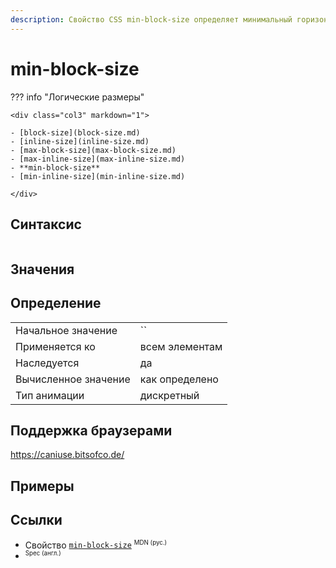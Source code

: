 ```yaml
---
description: Свойство CSS min-block-size определяет минимальный горизонтальный или вертикальный размер блока элемента в зависимости от его режима записи.
---
```

<!-- TODO: -->
# min-block-size

??? info "Логические размеры"

    <div class="col3" markdown="1">

    - [block-size](block-size.md)
    - [inline-size](inline-size.md)
    - [max-block-size](max-block-size.md)
    - [max-inline-size](max-inline-size.md)
    - **min-block-size**
    - [min-inline-size](min-inline-size.md)

    </div>

## Синтаксис

```css

```

## Значения

## Определение

|                      |                |
| -------------------- | -------------- |
| Начальное значение   | ``             |
| Применяется ко       | всем элементам |
| Наследуется          | да             |
| Вычисленное значение | как определено |
| Тип анимации         | дискретный     |

## Поддержка браузерами

https://caniuse.bitsofco.de/

## Примеры

## Ссылки

- Свойство [`min-block-size`](https://developer.mozilla.org/ru/docs/Web/CSS/min-block-size) <sup><small>MDN (рус.)</small></sup>
- []() <sup><small>Spec (англ.)</small></sup>
